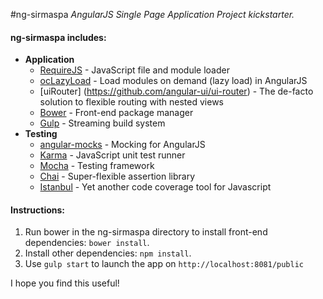#ng-sirmaspa
*AngularJS Single Page Application Project kickstarter.*

#### ng-sirmaspa includes:
* **Application**
    * [RequireJS](http://requirejs.org/) - JavaScript file and module loader
    * [ocLazyLoad](https://github.com/ocombe/ocLazyLoad) - Load modules on demand (lazy load) in AngularJS
    * [uiRouter] (https://github.com/angular-ui/ui-router) - The de-facto solution to flexible routing with nested views
    * [Bower](http://bower.io/) - Front-end package manager
    * [Gulp](http://gulpjs.com/) - Streaming build system
* **Testing**
    * [angular-mocks](https://github.com/angular/bower-angular-mocks/) - Mocking for AngularJS
    * [Karma](http://karma-runner.github.io/) - JavaScript unit test runner
    * [Mocha](http://mochajs.org/) - Testing framework
    * [Chai](http://chaijs.com/) - Super-flexible assertion library
    * [Istanbul](http://gotwarlost.github.io/istanbul/) - Yet another code coverage tool for Javascript


#### Instructions:


1. Run bower in the ng-sirmaspa directory to install front-end dependencies: `bower install`.
2. Install other dependencies: `npm install`.
3. Use `gulp start` to launch the app on `http://localhost:8081/public`
   
I hope you find this useful!

